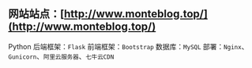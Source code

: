 ## 网站站点：[http://www.monteblog.top/](http://www.monteblog.top/)

Python 后端框架：`Flask`
前端框架：`Bootstrap`
数据库：`MySQL`
部署：`Nginx`、`Gunicorn`、`阿里云服务器`、`七牛云CDN`
